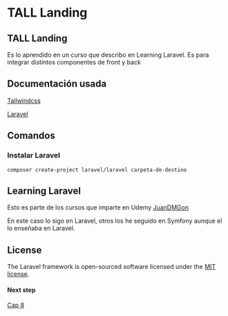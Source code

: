 # TALL Landing

## TALL Landing

Es lo aprendido en un curso que describo en Learning Laravel.
Es para integrar distintos componentes de front y back

## Documentación usada

[Tailwindcss](https://tailwindcss.com/docs/installation)

[Laravel](https://laravel.com/docs/8.x/installation)



## Comandos

### Instalar Laravel
```
composer create-project laravel/laravel carpeta-de-destino
```




## Learning Laravel

Esto es parte de los cursos que imparte en Udemy [JuanDMGon](https://www.udemy.com/user/juandavidmezagonzlez/)

En este caso lo sigo en Laravel, otros los he seguido en Symfony aunque el lo enseñaba en Laravel.

## License

The Laravel framework is open-sourced software licensed under the [MIT license](https://opensource.org/licenses/MIT).


#### Next step

[Cap 8](https://www.udemy.com/course/usa-laravel-y-crea-un-spa-con-vue-intertia-y-tailwind-css/learn/lecture/31415638#overview)